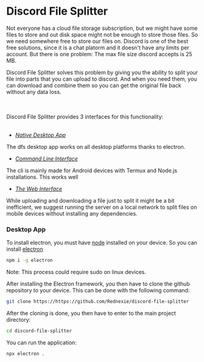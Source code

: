 # Discord File Splitter

Not everyone has a cloud file storage subscription, but we might have some files to store and out disk space might not be enough to store those files. So we need somewhere free to store our files on. Discord is one of the best free solutions, since it is a chat platorm and it doesn't have any limits per account. But there is one problem: The max file size discord accepts is 25 MB.


Discord File Splitter solves this problem by giving you the ability to split your file into parts that you can upload to discord. And when you need them, you can download and combine them so you can get the original file back without any data loss.

<br><br>Discord File Splitter provides 3 interfaces for this functionality: <br><br>

- [*Native Desktop App*](#desktop-app) 

  
The dfs desktop app works on all desktop platforms thanks to electron.
- [*Command Line Interface*](#cli)

  
The cli is mainly made for Android devices with Termux and Node.js installations. This works well 
- [*The Web Interface*](#web)


While uploading and downloading a file just to split it might be a bit inefficient, we suggest running the server on a local network to split files on mobile devices without installing any dependencies.



### Desktop App

To install electron, you must have [node](https://nodejs.org) installed on your device. So you can install [electron](https://electronjs.org/)
```bash
npm i -g electron
```


Note: This process could require sudo on linux devices.



After installing the Electron framework, you then have to clone the github repository to your device. This can be done with the following command:

```bash
git clone https://https://github.com/Rednexie/discord-file-splitter
```

After the cloning is done, you then have to enter to the main project directory:

```bash
cd discord-file-splitter
```

You can run the application: 

```
npx electron .
```






